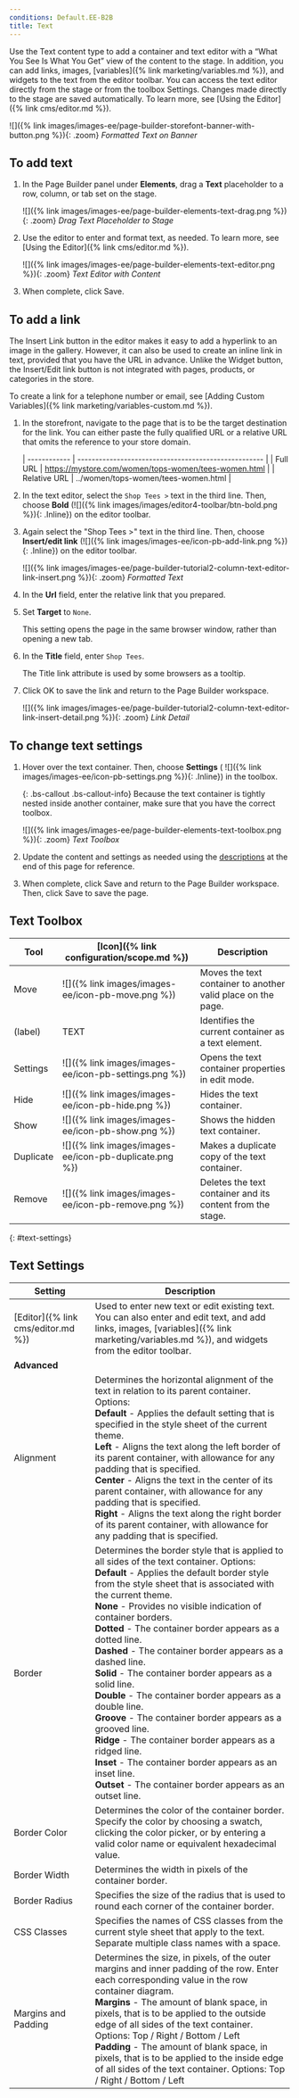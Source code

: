 ```yaml
---
conditions: Default.EE-B2B
title: Text
---
```


Use the Text content type to add a container and text editor with a “What You See Is What You Get” view of the content to the stage. In addition, you can add links, images, [variables]({% link marketing/variables.md %}), and widgets to the text from the editor toolbar. You can access the text editor directly from the stage or from the toolbox Settings. Changes made directly to the stage are saved automatically. To learn more, see [Using the Editor]({% link cms/editor.md %}).

![]({% link images/images-ee/page-builder-storefont-banner-with-button.png %}){: .zoom}
_Formatted Text on Banner_

## To add text

1. In the Page Builder panel under **Elements**, drag a **Text** placeholder to a row, column, or tab set on the stage.

   ![]({% link images/images-ee/page-builder-elements-text-drag.png %}){: .zoom}
   _Drag Text Placeholder to Stage_

1. Use the editor to enter and format text, as needed. To learn more, see [Using the Editor]({% link cms/editor.md %}).

   ![]({% link images/images-ee/page-builder-elements-text-editor.png %}){: .zoom}
   _Text Editor with Content_

1. When complete, click <span class="btn">Save</span>.

## To add a link

The Insert Link button in the editor makes it easy to add a hyperlink to an image in the gallery. However, it can also be used to create an inline link in text, provided that you have the URL in advance. Unlike the Widget button, the Insert/Edit link button is not integrated with pages, products, or categories in the store.

To create a link for a telephone number or email, see [Adding Custom Variables]({% link marketing/variables-custom.md %}).

1. In the storefront, navigate to the page that is to be the target destination for the link. You can either paste the fully qualified URL or a relative URL that omits the reference to your store domain.

   | ------------ | ---------------------------------------------------- |
   | Full URL     | https://mystore.com/women/tops-women/tees-women.html |
   | Relative URL | ../women/tops-women/tees-women.html                  |

1. In the text editor, select the `Shop Tees >` text in the third line. Then, choose **Bold** (![]({% link images/images/editor4-toolbar/btn-bold.png %}){: .Inline}) on the editor toolbar.

1. Again select the "Shop Tees >" text in the third line. Then, choose **Insert/edit link** (![]({% link images/images-ee/icon-pb-add-link.png %}){: .Inline}) on the editor toolbar.

   ![]({% link images/images-ee/page-builder-tutorial2-column-text-editor-link-insert.png %}){: .zoom}
   _Formatted Text_

1. In the **Url** field, enter the relative link that you prepared.

1. Set **Target** to `None`.

   This setting opens the page in the same browser window, rather than opening a new tab.

1. In the **Title** field, enter `Shop Tees`.

   The Title link attribute is used by some browsers as a tooltip.

1. Click <span class="btn">OK</span> to save the link and return to the Page Builder workspace.

   ![]({% link images/images-ee/page-builder-tutorial2-column-text-editor-link-insert-detail.png %}){: .zoom}
   _Link Detail_

## To change text settings

1. Hover over the text container. Then, choose **Settings** ( ![]({% link images/images-ee/icon-pb-settings.png %}){: .Inline}) in the toolbox.

   {: .bs-callout .bs-callout-info}
   Because the text container is tightly nested inside another container, make sure that you have the correct toolbox.

   ![]({% link images/images-ee/page-builder-elements-text-toolbox.png %}){: .zoom}
   _Text Toolbox_

1. Update the content and settings as needed using the [descriptions](#text-settings) at the end of this page for reference.

1. When complete, click <span class="btn">Save</span> and return to the Page Builder workspace. Then, click <span class="btn">Save</span> to save the page.

## Text Toolbox

| Tool      | [Icon]({% link configuration/scope.md %})              | Description                                                  |
| --------- | ------------------------------------------------------------------------ | ------------------------------------------------------------ |
| Move      | ![]({% link images/images-ee/icon-pb-move.png %})      | Moves the text container to another valid place on the page. |
| (label)   | TEXT                                                                     | Identifies the current container as a text element.          |
| Settings  | ![]({% link images/images-ee/icon-pb-settings.png %})  | Opens the text container properties in edit mode.            |
| Hide      | ![]({% link images/images-ee/icon-pb-hide.png %})      | Hides the text container.                                    |
| Show      | ![]({% link images/images-ee/icon-pb-show.png %})      | Shows the hidden text container.                             |
| Duplicate | ![]({% link images/images-ee/icon-pb-duplicate.png %}) | Makes a duplicate copy of the text container.                |
| Remove    | ![]({% link images/images-ee/icon-pb-remove.png %})    | Deletes the text container and its content from the stage.   |

{: #text-settings}
## Text Settings

|Setting|Description|
|--- |--- |
|[Editor]({% link cms/editor.md %})|Used to enter new text or edit existing text. You can also enter and edit text, and add links, images, [variables]({% link marketing/variables.md %}), and widgets from the editor toolbar.|
|**Advanced**||
|Alignment|Determines the horizontal alignment of the text in relation to its parent container. Options: <br/>**Default** - Applies the default setting that is specified in the style sheet of the current theme. <br/>**Left** - Aligns the text along the left border of its parent container, with allowance for any padding that is specified. <br/>**Center** - Aligns the text in the center of its parent container, with allowance for any padding that is specified. <br/>**Right** - Aligns the text along the right border of its parent container, with allowance for any padding that is specified.|
|Border|Determines the border style that is applied to all sides of the text container. Options: <br/>**Default** - Applies the default border style from the style sheet that is associated with the current theme. <br/>**None** - Provides no visible indication of container borders. <br/>**Dotted** - The container border appears as a dotted line.  <br/>**Dashed** - The container border appears as a dashed line. <br/>**Solid** - The container border appears as a solid line. <br/>**Double** - The container border appears as a double line. <br/>**Groove** - The container border appears as a grooved line. <br/>**Ridge** - The container border appears as a ridged line. <br/>**Inset** - The container border appears as an inset line. <br/>**Outset** - The container border appears as an outset line.|
|Border Color|Determines the color of the container border. Specify the color by choosing a swatch, clicking the color picker, or by entering a valid color name or equivalent hexadecimal value.|
|Border Width|Determines the width in pixels of the container border.|
|Border Radius|Specifies the size of the radius that is used to round each corner of the container border.|
|CSS Classes|Specifies the names of CSS classes from the current style sheet that apply to the text. Separate multiple class names with a space.|
|Margins and Padding|Determines the size, in pixels, of the outer margins and inner padding of the row. Enter each corresponding value in the row container diagram. <br/>**Margins** - The amount of blank space, in pixels, that is to be applied to the outside edge of all sides of the text container. Options: Top / Right / Bottom / Left <br/>**Padding** - The amount of blank space, in pixels, that is to be applied to the inside edge of all sides of the text container. Options: Top / Right / Bottom / Left|
